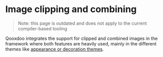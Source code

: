 # Image clipping and combining

> Note: this page is outdated and does not apply to the current compiler-based tooling

Qooxdoo integrates the support for clipped and combined images in the framework
where both features are heavily used, mainly in the different themes like
[appearance or decoration themes](../../desktop/gui/theming.md).

